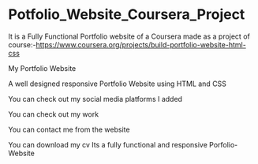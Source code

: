 # Potfolio_Website_Coursera_Project

It is a Fully Functional Portfolio website of a Coursera made as a project of course:-https://www.coursera.org/projects/build-portfolio-website-html-css

My Portfolio Website 

A well designed responsive Portfolio Website using HTML and CSS

You can check out my social media platforms I added

You can check out my work 

You can contact me from the website

You can download my cv Its a fully functional and responsive Porfolio-Website
